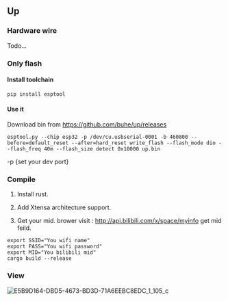 ## Up
### Hardware wire
Todo...
### Only flash
#### Install toolchain
```
pip install esptool
```
#### Use it
Download bin from https://github.com/buhe/up/releases
```
esptool.py --chip esp32 -p /dev/cu.usbserial-0001 -b 460800 --before=default_reset --after=hard_reset write_flash --flash_mode dio --flash_freq 40m --flash_size detect 0x10000 up.bin
```
-p {set your dev port}
### Compile
1. Install rust.

2. Add Xtensa architecture support.

3. Get your mid.
brower visit : http://api.bilibili.com/x/space/myinfo get mid feild.
```
export SSID="You wifi name"
export PASS="You wifi password"
export MID="You bilibili mid"
cargo build --release
```
### View
![E5B9D164-DBD5-4673-BD3D-71A6EEBC8EDC_1_105_c](https://tva1.sinaimg.cn/large/e6c9d24egy1gzizfgd8bvj20wu0ih0wa.jpg)